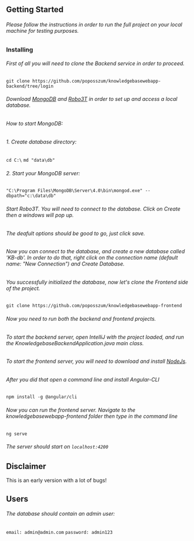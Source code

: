 
## Getting Started
###### Please follow the instructions in order to run the full project on your local machine for testing purposes.
### Installing
###### First of all you will need to clone the Backend service in order to proceed.
 `git clone https://github.com/poposszum/knowledgebasewebapp-backend/tree/login`
###### Download [MongoDB](https://www.mongodb.com/download-center/community) and [Robo3T](https://robomongo.org/) in order to set up and access a local database.
###### How to start MongoDB:
###### 1. Create database directory:
 `cd C:\`
 `md "data\db"`
###### 2. Start your MongoDB server:
`"C:\Program Files\MongoDB\Server\4.0\bin\mongod.exe" --dbpath="c:\data\db"`
###### Start Robo3T. You will need to connect to the database. Click on *Create* then a windows will pop up.
###### The deafult options should be good to go, just click save.
###### Now you can connect to the database, and create a new database called 'KB-db'. In order to do that, right click on the connection name (default name: "New Connection") and Create Database.
###### You successfully initialized the database, now let's clone the Frontend side of the project.
`git clone https://github.com/poposszum/knowledgebasewebapp-frontend`
###### Now you need to run both the backend and frontend projects.
###### To start the backend server, open IntelliJ with the project loaded, and run the KnowledgebaseBackendApplication.java main class.
###### To start the frontend server, you will need to download and install [NodeJs](https://nodejs.org/en/).
###### After you did that open a command line and install Angular-CLI
`npm install -g @angular/cli`
###### Now you can run the frontend server. Navigate to the knowledgebasewebapp-frontend folder then type in the command line
`ng serve`
###### The server should start on `localhost:4200`
## Disclaimer
This is an early version with a lot of bugs!
## Users
###### The database should contain an admin user:
`email: admin@admin.com`
`password: admin123`
